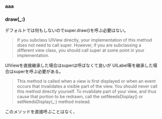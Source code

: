 ### aaa


###  draw(_:)

デフォルトでは何もしないのでsuper.draw()を呼ぶ必要はない。
 
 > If you subclass UIView directly, your implementation of this method does not need to call super. However, if you are subclassing a different view class, you should call super at some point in your implementation.

UIViewを直接継承した場合はsuperは呼ばなくて良いが
UILabel等を継承した場合はsuperを呼ぶ必要がある。

> This method is called when a view is first displayed or when an event occurs that invalidates a visible part of the view. You should never call this method directly yourself. To invalidate part of your view, and thus cause that portion to be redrawn, call the setNeedsDisplay() or setNeedsDisplay(_:) method instead.

 このメソッドを直接呼ぶことはなく、
